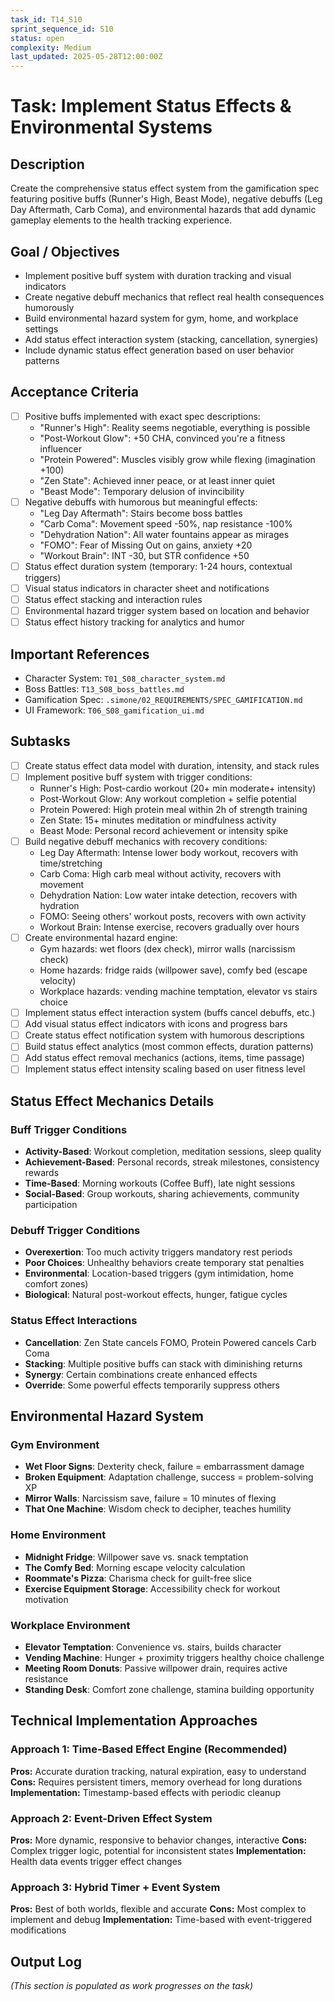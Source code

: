 ```yaml
---
task_id: T14_S10
sprint_sequence_id: S10
status: open
complexity: Medium
last_updated: 2025-05-28T12:00:00Z
---
```


# Task: Implement Status Effects & Environmental Systems

## Description
Create the comprehensive status effect system from the gamification spec featuring positive buffs (Runner's High, Beast Mode), negative debuffs (Leg Day Aftermath, Carb Coma), and environmental hazards that add dynamic gameplay elements to the health tracking experience.

## Goal / Objectives
- Implement positive buff system with duration tracking and visual indicators
- Create negative debuff mechanics that reflect real health consequences humorously
- Build environmental hazard system for gym, home, and workplace settings
- Add status effect interaction system (stacking, cancellation, synergies)
- Include dynamic status effect generation based on user behavior patterns

## Acceptance Criteria
- [ ] Positive buffs implemented with exact spec descriptions:
  - "Runner's High": Reality seems negotiable, everything is possible
  - "Post-Workout Glow": +50 CHA, convinced you're a fitness influencer
  - "Protein Powered": Muscles visibly grow while flexing (imagination +100)
  - "Zen State": Achieved inner peace, or at least inner quiet
  - "Beast Mode": Temporary delusion of invincibility
- [ ] Negative debuffs with humorous but meaningful effects:
  - "Leg Day Aftermath": Stairs become boss battles
  - "Carb Coma": Movement speed -50%, nap resistance -100%
  - "Dehydration Nation": All water fountains appear as mirages
  - "FOMO": Fear of Missing Out on gains, anxiety +20
  - "Workout Brain": INT -30, but STR confidence +50
- [ ] Status effect duration system (temporary: 1-24 hours, contextual triggers)
- [ ] Visual status indicators in character sheet and notifications
- [ ] Status effect stacking and interaction rules
- [ ] Environmental hazard trigger system based on location and behavior
- [ ] Status effect history tracking for analytics and humor

## Important References
- Character System: `T01_S08_character_system.md`
- Boss Battles: `T13_S08_boss_battles.md`
- Gamification Spec: `.simone/02_REQUIREMENTS/SPEC_GAMIFICATION.md`
- UI Framework: `T06_S08_gamification_ui.md`

## Subtasks
- [ ] Create status effect data model with duration, intensity, and stack rules
- [ ] Implement positive buff system with trigger conditions:
  - Runner's High: Post-cardio workout (20+ min moderate+ intensity)
  - Post-Workout Glow: Any workout completion + selfie potential
  - Protein Powered: High protein meal within 2h of strength training
  - Zen State: 15+ minutes meditation or mindfulness activity
  - Beast Mode: Personal record achievement or intensity spike
- [ ] Build negative debuff mechanics with recovery conditions:
  - Leg Day Aftermath: Intense lower body workout, recovers with time/stretching
  - Carb Coma: High carb meal without activity, recovers with movement
  - Dehydration Nation: Low water intake detection, recovers with hydration
  - FOMO: Seeing others' workout posts, recovers with own activity
  - Workout Brain: Intense exercise, recovers gradually over hours
- [ ] Create environmental hazard engine:
  - Gym hazards: wet floors (dex check), mirror walls (narcissism check)
  - Home hazards: fridge raids (willpower save), comfy bed (escape velocity)
  - Workplace hazards: vending machine temptation, elevator vs stairs choice
- [ ] Implement status effect interaction system (buffs cancel debuffs, etc.)
- [ ] Add visual status effect indicators with icons and progress bars
- [ ] Create status effect notification system with humorous descriptions
- [ ] Build status effect analytics (most common effects, duration patterns)
- [ ] Add status effect removal mechanics (actions, items, time passage)
- [ ] Implement status effect intensity scaling based on user fitness level

## Status Effect Mechanics Details

### Buff Trigger Conditions
- **Activity-Based**: Workout completion, meditation sessions, sleep quality
- **Achievement-Based**: Personal records, streak milestones, consistency rewards
- **Time-Based**: Morning workouts (Coffee Buff), late night sessions
- **Social-Based**: Group workouts, sharing achievements, community participation

### Debuff Trigger Conditions
- **Overexertion**: Too much activity triggers mandatory rest periods
- **Poor Choices**: Unhealthy behaviors create temporary stat penalties
- **Environmental**: Location-based triggers (gym intimidation, home comfort zones)
- **Biological**: Natural post-workout effects, hunger, fatigue cycles

### Status Effect Interactions
- **Cancellation**: Zen State cancels FOMO, Protein Powered cancels Carb Coma
- **Stacking**: Multiple positive buffs can stack with diminishing returns
- **Synergy**: Certain combinations create enhanced effects
- **Override**: Some powerful effects temporarily suppress others

## Environmental Hazard System

### Gym Environment
- **Wet Floor Signs**: Dexterity check, failure = embarrassment damage
- **Broken Equipment**: Adaptation challenge, success = problem-solving XP
- **Mirror Walls**: Narcissism save, failure = 10 minutes of flexing
- **That One Machine**: Wisdom check to decipher, teaches humility

### Home Environment  
- **Midnight Fridge**: Willpower save vs. snack temptation
- **The Comfy Bed**: Morning escape velocity calculation
- **Roommate's Pizza**: Charisma check for guilt-free slice
- **Exercise Equipment Storage**: Accessibility check for workout motivation

### Workplace Environment
- **Elevator Temptation**: Convenience vs. stairs, builds character
- **Vending Machine**: Hunger + proximity triggers healthy choice challenge
- **Meeting Room Donuts**: Passive willpower drain, requires active resistance
- **Standing Desk**: Comfort zone challenge, stamina building opportunity

## Technical Implementation Approaches

### Approach 1: Time-Based Effect Engine (Recommended)
**Pros:** Accurate duration tracking, natural expiration, easy to understand
**Cons:** Requires persistent timers, memory overhead for long durations
**Implementation:** Timestamp-based effects with periodic cleanup

### Approach 2: Event-Driven Effect System
**Pros:** More dynamic, responsive to behavior changes, interactive
**Cons:** Complex trigger logic, potential for inconsistent states
**Implementation:** Health data events trigger effect changes

### Approach 3: Hybrid Timer + Event System
**Pros:** Best of both worlds, flexible and accurate
**Cons:** Most complex to implement and debug
**Implementation:** Time-based with event-triggered modifications

## Output Log
*(This section is populated as work progresses on the task)*